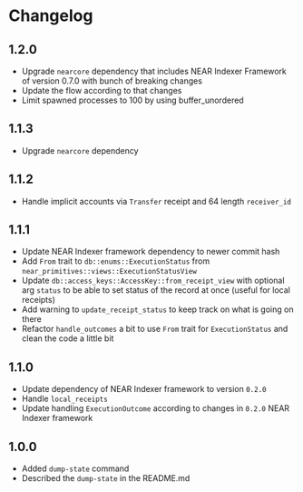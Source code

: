 # Changelog

## 1.2.0

* Upgrade `nearcore` dependency that includes NEAR Indexer Framework of version 0.7.0 
with bunch of breaking changes 
* Update the flow according to that changes
* Limit spawned processes to 100 by using buffer_unordered

## 1.1.3

* Upgrade `nearcore` dependency

## 1.1.2

* Handle implicit accounts via `Transfer` receipt and 64 length `receiver_id`

## 1.1.1

* Update NEAR Indexer framework dependency to newer commit hash
* Add `From` trait to `db::enums::ExecutionStatus` from `near_primitives::views::ExecutionStatusView`
* Update `db::access_keys::AccessKey::from_receipt_view` with optional arg `status` to be able to set status of the record at once (useful for local receipts)
* Add warning to `update_receipt_status` to keep track on what is going on there
* Refactor `handle_outcomes` a bit to use `From` trait for `ExecutionStatus` and clean the code a little bit

## 1.1.0

* Update dependency of NEAR Indexer framework to version `0.2.0` 
* Handle `local_receipts`
* Update handling `ExecutionOutcome` according to changes in `0.2.0` NEAR Indexer framework 

## 1.0.0

* Added `dump-state` command
* Described the `dump-state` in the README.md
